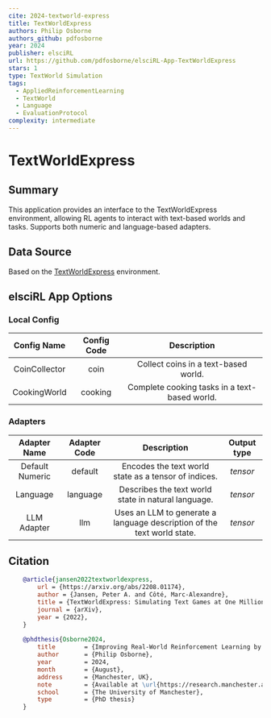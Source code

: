 ```yaml
---
cite: 2024-textworld-express
title: TextWorldExpress
authors: Philip Osborne
authors_github: pdfosborne
year: 2024
publisher: elsciRL
url: https://github.com/pdfosborne/elsciRL-App-TextWorldExpress
stars: 1
type: TextWorld Simulation
tags:
  - AppliedReinforcementLearning
  - TextWorld
  - Language
  - EvaluationProtocol
complexity: intermediate
---
```


# TextWorldExpress

## Summary
This application provides an interface to the TextWorldExpress environment, allowing RL agents to interact with text-based worlds and tasks. Supports both numeric and language-based adapters.

## Data Source
Based on the [TextWorldExpress](https://github.com/cognitiveailab/TextWorldExpress) environment.

## elsciRL App Options

### Local Config

| Config Name | Config Code | Description                                                                 |
|:-----------:|:-----------:|:--------------------------------------------------------------------------:|
| CoinCollector | coin      | Collect coins in a text-based world.                                       |
| CookingWorld | cooking    | Complete cooking tasks in a text-based world.                              |

### Adapters

| Adapter Name      | Adapter Code | Description                                                                 | Output type |
|:-----------------:|:------------:|:---------------------------------------------------------------------------:|:-----------:|
| Default Numeric   | default      | Encodes the text world state as a tensor of indices.                        | $tensor$    |
| Language          | language     | Describes the text world state in natural language.                         | $tensor$    |
| LLM Adapter       | llm          | Uses an LLM to generate a language description of the text world state.     | $tensor$    |

## Citation

```bibtex
    @article{jansen2022textworldexpress,
        url = {https://arxiv.org/abs/2208.01174},
        author = {Jansen, Peter A. and Côté, Marc-Alexandre},
        title = {TextWorldExpress: Simulating Text Games at One Million Steps Per Second},
        journal = {arXiv},
        year = {2022},
    }
    
    @phdthesis{Osborne2024,
        title        = {Improving Real-World Reinforcement Learning by Self Completing Human Instructions on Rule Defined Language},  
        author       = {Philip Osborne},  
        year         = 2024,  
        month        = {August},  
        address      = {Manchester, UK},  
        note         = {Available at \url{https://research.manchester.ac.uk/en/studentTheses/improving-real-world-reinforcement-learning-by-self-completing-hu}},  
        school       = {The University of Manchester},  
        type         = {PhD thesis}
    }
```